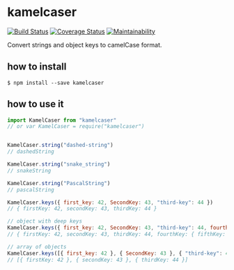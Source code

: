 # kamelcaser

[![Build Status](https://travis-ci.org/0xc14m1z/kamelcaser.svg?branch=master)](https://travis-ci.org/0xc14m1z/kamelcaser) [![Coverage Status](https://coveralls.io/repos/github/0xc14m1z/kamelcaser/badge.svg?branch=master)](https://coveralls.io/github/0xc14m1z/kamelcaser?branch=master) [![Maintainability](https://api.codeclimate.com/v1/badges/71529a56fad691ed2c10/maintainability)](https://codeclimate.com/github/0xc14m1z/kamelcaser/maintainability)

Convert strings and object keys to camelCase format.

## how to install

```
$ npm install --save kamelcaser
```

## how to use it

```js
import KamelCaser from "kamelcaser"
// or var KamelCaser = require("kamelcaser")


KamelCaser.string("dashed-string")
// dashedString

KamelCaser.string("snake_string")
// snakeString

KamelCaser.string("PascalString")
// pascalString

KamelCaser.keys({ first_key: 42, SecondKey: 43, "third-key": 44 })
// { firstKey: 42, secondKey: 43, thirdKey: 44 }

// object with deep keys
KamelCaser.keys({ first_key: 42, SecondKey: 43, "third-key": 44, fourthKey: { "fifth_key": 45 } })
// { firstKey: 42, secondKey: 43, thirdKey: 44, fourthKey: { fifthKey: 45 } }

// array of objects
KamelCaser.keys([{ first_key: 42 }, { SecondKey: 43 }, { "third-key": 44 }])
// [{ firstKey: 42 }, { secondKey: 43 }, { thirdKey: 44 }]
```
